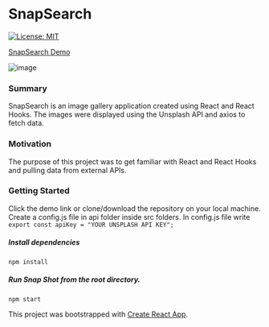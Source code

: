 # SnapSearch
[![License: MIT](https://img.shields.io/badge/License-MIT-yellow.svg)](https://opensource.org/licenses/MIT)

[SnapSearch Demo](https://nanoparty.github.io/SnapSearch/)

![image](https://user-images.githubusercontent.com/39596241/120122157-27eb5280-c175-11eb-9596-42be7e3aea2b.png)

### Summary

SnapSearch is an image gallery application created using React and React Hooks. The images were displayed using the Unsplash API and axios to fetch data.

### Motivation

The purpose of this project was to get familiar with React and React Hooks and pulling data from external APIs.

### Getting Started

Click the demo link or clone/download the repository on your local machine.
Create a config.js file in api folder inside src folders. In config.js file write
`export const apiKey = "YOUR UNSPLASH API KEY";`

##### Install dependencies

`npm install`

##### Run Snap Shot from the root directory.

`npm start`

This project was bootstrapped with [Create React App](https://github.com/facebook/create-react-app).




